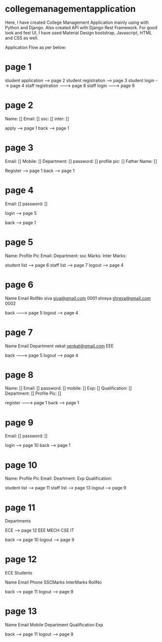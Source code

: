 # collegemanagementapplication
Here, I have created College Management Application mainly using with Python and Django. Also created API with Django Rest Framework. 
For good look and feel UI, I have used Material Design bootstrap, Javascript, HTML and CSS as well.

Application Flow as per below:

page 1
======

student application --> page 2
student registration --> page 3
student login --> page 4
staff registration  ---> page 8
staff login ---> page 9

page 2
======
Name: []
Email: []
ssc: []
inter: []

apply --> page 1
back --> page 1

page 3
======
Email: []
Mobile: []
Department: []
password: []
profile pic: []
Father Name: []


Register --> page 1
back --> page 1



page 4
======

Email: []
password: []

login --> page 5

back --> page 1


page 5
======
Name:              Profile Pic
Email:
Department:
ssc Marks:
Inter Marks: 


student list --> page 6
staff list --> page 7
logout --> page 4


page 6
======
Name      Email             RollNo
siva      siva@gmail.com    0001
shreya    shreya@gmail.com  0002

back ---> page 5
logout --> page 4 

page 7
======
Name    Email             Department
vekat   venkat@gmail.com  EEE

back ---> page 5
logout --> page 4


page 8
======
Name: []
Email: []
password: []
mobile: []
Exp: []
Qualification: []
Department: []
Profile Pic: []


register ---> page 1
back --> page 1


page 9
======

Email: []
password: []

login --> page 10
back --> page 1


page 10
=======
Name:              Profile Pic
Email:
Deartment:
Exp
Qualification: 


student list --> page 11
staff list --> page 13
logout --> page 9

page 11
=======

Departments

ECE --> page 12
EEE
MECH
CSE
IT


back --> page 10
logout --> page 9

page 12
=======
ECE Students

Name Email Phone SSCMarks InterMarks RollNo


back --> page 11
logout --> page 9

page 13
=======
Name Email Mobile Department Qualification Exp


back --> page 11
logout --> page 9
